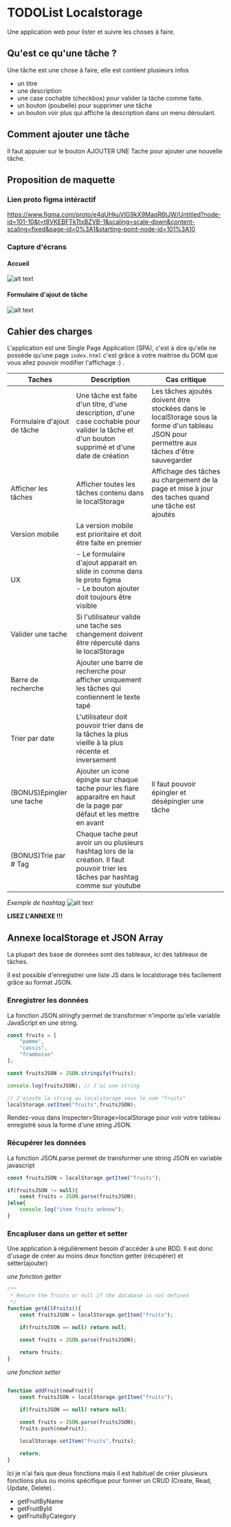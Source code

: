 # TODOList Localstorage

Une application web pour lister et suivre les choses à faire.

## Qu'est ce qu'une tâche ?

Une tâche est une chose à faire, elle est contient plusieurs infos

- un titre
- une description 
- une case cochable (checkbox) pour valider la tâche comme faite.
- un bouton (poubelle) pour supprimer une tâche
- un bouton voir plus qui affiche la description dans un menu déroulant.

## Comment ajouter une tâche
Il faut appuier sur le bouton AJOUTER UNE Tache pour ajouter une nouvelle tâche.
## Proposition de maquette

### Lien proto figma intéractif 
https://www.figma.com/proto/e4qUHkuVIG9kX9MaqR6tJW/Untitled?node-id=101-10&t=t8VKEBFTkTtxBZVB-1&scaling=scale-down&content-scaling=fixed&page-id=0%3A1&starting-point-node-id=101%3A10

### Capture d'écrans
#### Accueil
![alt text](image.png)
#### Formulaire d'ajout de tâche
![alt text](image-1.png)

## Cahier des charges

L'application est une Single Page Application (SPA), c'est à dire qu'elle ne possède qu'une page `index.html` c'est grâce à votre maitrise du DOM que vous allez pouvoir modifier l'affichage :) .

|Taches|Description|Cas critique|
|-|-|-|
|Formulaire d'ajout de tâche| Une tâche est faite d'un titre, d'une description, d'une case cochable pour valider la tâche et d'un bouton supprimé et d'une date de création | Les tâches ajoutés doivent être stockées dans le localStorage sous la forme d'un tableau JSON pour permettre aux tâches d'être sauvegarder |
| Afficher les tâches| Afficher toutes les tâches contenu dans le localStorage| Affichage des tâches au chargement de la page et mise à jour des taches quand une tâche est ajoutés|
| Version mobile| La version mobile est prioritaire et doit être faite en premier |
| UX |  - Le formulaire d'ajout apparait en slide in comme dans le proto figma <br> - Le bouton ajouter doit toujours être visible |
| Valider une tache| Si l'utilisateur valide une tache ses changement doivent être répercuté dans le localStorage |
| Barre de recherche | Ajouter une barre de recherche pour afficher uniquement les tâches qui contiennent le texte tapé |
| Trier par date | L'utilisateur doit pouvoir trier dans de la tâches la plus vieille à la plus récente et inversement |
| (BONUS)Epingler une tache | Ajouter un icone épingle sur chaque tache pour les fiare apparaitre en haut de la page par défaut et les mettre en avant | Il faut pouvoir épingler et désépingler une tâche |
| (BONUS)Trie par # Tag | Chaque tache peut avoir un ou plusieurs hashtag lors de la création. Il faut pouvoir trier les tâches par hashtag comme sur youtube |  |

*Exemple de hashtag*
![alt text](image-2.png)

**LISEZ L'ANNEXE !!!**

## Annexe localStorage et JSON Array

La plupart des base de données sont des tableaux, ici des tableaux de tâches.

Il est possible d'enregistrer une liste JS dans le localstorage très facilement grâce au format JSON.

### Enregistrer les données

La fonction JSON.stringfy permet de transformer n'importe qu'elle variable JavaScript en une string.

```js
const fruits = [
    "pomme",
    "cassis",
    "framboise"
];

const fruitsJSON = JSON.stringify(fruits);

console.log(fruitsJSON); // J'ai une string

// J'ajoute la string au localstorage sous le nom "fruits"
localStorage.setItem("fruits",fruitsJSON);
```
Rendez-vous dans Inspecter>Storage>localStorage pour voir votre tableau enregistré sous la forme d'une string JSON.

### Récupérer les données
La fonction JSON.parse permet de transformer une string JSON en variable javascript


```js
const fruitsJSON = localStorage.getItem("fruits");

if(fruitsJSON != null){
    const fruits = JSON.parse(fruitsJSON);
}else{
    console.log("item fruits unknow");
}
```

### Encapluser dans un getter et setter

Une application à régulièrement besoin d'accéder à une BDD. Il est donc d'usage de créer au moins deux fonction getter (récupérer) et setter(ajouter)


*une fonction getter*
```js
/**
 * Return the fruits or null if the database is not defined
 */ 
function getAllFruits(){
    const fruitsJSON = localStorage.getItem("fruits");

    if(fruitsJSON == null) return null;
    
    const fruits = JSON.parse(fruitsJSON);

    return fruits;
}
```

*une fonction setter*
```js

function addFruit(newFruit){
    const fruitsJSON = localStorage.getItem("fruits");

    if(fruitsJSON == null) return null;
    
    const fruits = JSON.parse(fruitsJSON);
    fruits.push(newFruit);

    localStorage.setItem("fruits",fruits);

    return;
}
```

Ici je n'ai fais que deux fonctions mais il est habituel de créer plusieurs fonctions plus ou moins spécifique pour former un CRUD (Create, Read, Update, Delete) .

- getFruitByName
- getFruitById
- getFruitsByCategory